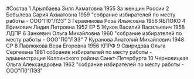 #Состав
1 Арылбаева Зиля Ахматовна 1955 За женщин России
2 Бобылева Сария Ахматовна 1959 \"собрание избирателей по месту работы - ООО\"П0\"ЛЭЗ\"
3 Гераенмова Роза Ильясовна 1956 ЯБЛОКО
4 Ефимович Лидия Петровна 1952 ЕР
5 Жуков Василий Васильевич 1958 ЛДПР
6 Занкевич Ольга Михайловна 1960 \"собрание избирателей по месту работы - ООО\"П0\"ЛЭЗ\"
7 Куранова Анатолий Михайлович 1948 СР
8 Павлюкова Вера Егоровна 1956 КПРФ
9 Свиридова Ольга Сергеевна 1981 собрание избирателей по месту работы - администрация Колпинского района Санкт-Петербурга
10 Черновицкая Ольга Александровна 1962 \"собрание избирателей по месту работы - ООО\"П0\"ЛЭЗ\"

